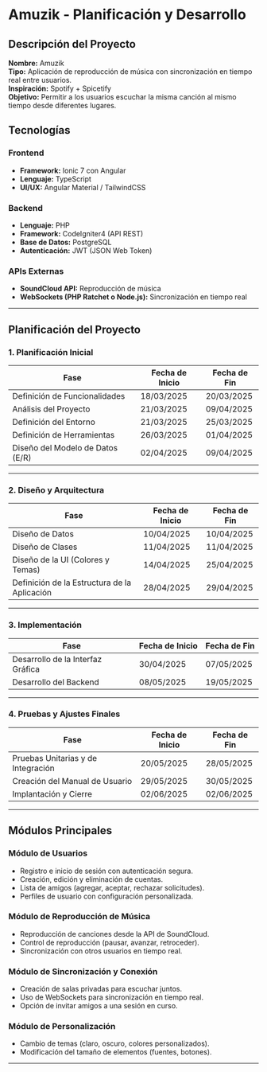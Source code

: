 # Amuzik - Planificación y Desarrollo

## Descripción del Proyecto
**Nombre:** Amuzik  
**Tipo:** Aplicación de reproducción de música con sincronización en tiempo real entre usuarios.  
**Inspiración:** Spotify + Spicetify  
**Objetivo:** Permitir a los usuarios escuchar la misma canción al mismo tiempo desde diferentes lugares.

## Tecnologías
### Frontend
- **Framework:** Ionic 7 con Angular
- **Lenguaje:** TypeScript
- **UI/UX:** Angular Material / TailwindCSS

### Backend
- **Lenguaje:** PHP
- **Framework:** CodeIgniter4 (API REST)
- **Base de Datos:** PostgreSQL
- **Autenticación:** JWT (JSON Web Token)

### APIs Externas
- **SoundCloud API:** Reproducción de música
- **WebSockets (PHP Ratchet o Node.js):** Sincronización en tiempo real

---

## Planificación del Proyecto

### 1. Planificación Inicial
| Fase | Fecha de Inicio | Fecha de Fin |
|-----------------------------|-----------------|--------------|
| Definición de Funcionalidades | 18/03/2025 | 20/03/2025 |
| Análisis del Proyecto | 21/03/2025 | 09/04/2025 |
| Definición del Entorno | 21/03/2025 | 25/03/2025 |
| Definición de Herramientas | 26/03/2025 | 01/04/2025 |
| Diseño del Modelo de Datos (E/R) | 02/04/2025 | 09/04/2025 |

---

### 2. Diseño y Arquitectura
| Fase | Fecha de Inicio | Fecha de Fin |
|-----------------------------|-----------------|--------------|
| Diseño de Datos | 10/04/2025 | 10/04/2025 |
| Diseño de Clases | 11/04/2025 | 11/04/2025 |
| Diseño de la UI (Colores y Temas) | 14/04/2025 | 25/04/2025 |
| Definición de la Estructura de la Aplicación | 28/04/2025 | 29/04/2025 |

---

### 3. Implementación
| Fase | Fecha de Inicio | Fecha de Fin |
|-----------------------------|-----------------|--------------|
| Desarrollo de la Interfaz Gráfica | 30/04/2025 | 07/05/2025 |
| Desarrollo del Backend | 08/05/2025 | 19/05/2025 |

---

### 4. Pruebas y Ajustes Finales
| Fase | Fecha de Inicio | Fecha de Fin |
|-----------------------------|-----------------|--------------|
| Pruebas Unitarias y de Integración | 20/05/2025 | 28/05/2025 |
| Creación del Manual de Usuario | 29/05/2025 | 30/05/2025 |
| Implantación y Cierre | 02/06/2025 | 02/06/2025 |

---

## Módulos Principales

### Módulo de Usuarios
- Registro e inicio de sesión con autenticación segura.
- Creación, edición y eliminación de cuentas.
- Lista de amigos (agregar, aceptar, rechazar solicitudes).
- Perfiles de usuario con configuración personalizada.

### Módulo de Reproducción de Música
- Reproducción de canciones desde la API de SoundCloud.
- Control de reproducción (pausar, avanzar, retroceder).
- Sincronización con otros usuarios en tiempo real.

### Módulo de Sincronización y Conexión
- Creación de salas privadas para escuchar juntos.
- Uso de WebSockets para sincronización en tiempo real.
- Opción de invitar amigos a una sesión en curso.

### Módulo de Personalización
- Cambio de temas (claro, oscuro, colores personalizados).
- Modificación del tamaño de elementos (fuentes, botones).

---
